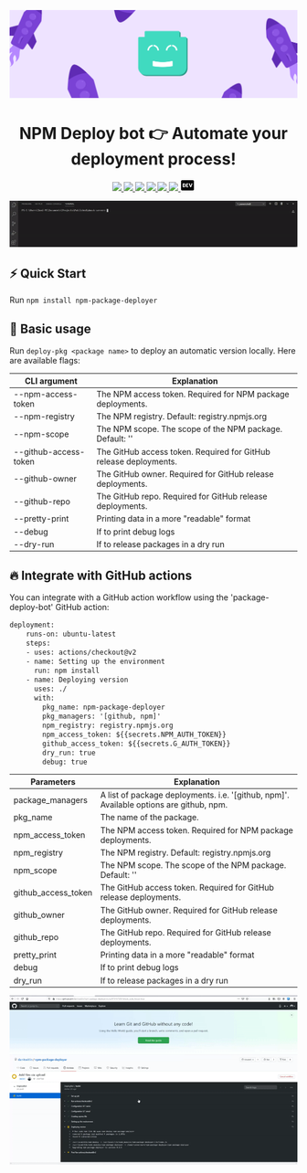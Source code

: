 <p style='width:100%'><p align='center'><a href='https://github.com/danitseitlin/npm-package-deployer'><img src='.github/resources/cover-photo.png' /></a></p>
<h1 align='center'>NPM Deploy bot <g-emoji class='g-emoji' alias='point_right' fallback-src='https://github.githubassets.com/images/icons/emoji/unicode/1f449.png'>👉</g-emoji> Automate your deployment process!</h1>
<p align='center'>
  <a href='https://www.npmjs.com/package/npm-package-deployer'>
    <img src='https://img.shields.io/npm/v/npm-package-deployer/latest?style=plastic' target='_blank' />
  </a>
  <a href='https://npmjs.org/package/npm-package-deployer' style='width:25px;height:20px;'>
    <img src='https://img.shields.io/npm/dm/npm-package-deployer.svg?color=blue&style=plastic' target='_blank' />
  </a>
  <a href='https://github.com/danitseitlin/npm-package-deployer/issues' style='width:25px;height:20px;'>
    <img src='https://img.shields.io/github/issues/danitseitlin/npm-package-deployer?style=plastic' target='_blank' />
  </a>
  <a href='https://npmjs.org/package/npm-package-deployer' style='width:25px;height:20px;'>
    <img src='https://img.shields.io/bundlephobia/min/npm-package-deployer/latest?style=plastic' target='_blank' />
  </a>
  <a href='https://github.com/danitseitlin/npm-package-deployer/commits/master'>
    <img src='https://img.shields.io/github/last-commit/danitseitlin/npm-package-deployer?style=plastic' />
  </a>
  <a href='https://github.com/danitseitlin/npm-package-deployer/blob/master/LICENSE'>
    <img src='https://img.shields.io/badge/license-BSD%203%20Clause-blue.svg?style=plastic' target='_blank' />
  </a>
  <a href='https://dev.to/danitseitlin/simple-deploybot-npm-package-494f'>
    <img src='.github/resources/dev-logo.png' target='_blank' />
  </a>
</p></p><p align='center'><img src='.github/resources/cli.gif'/></p>

## :zap: Quick Start
Run `npm install npm-package-deployer`
## :clap: Basic usage
Run `deploy-pkg <package name>` to deploy an automatic version locally. Here are available flags:

| CLI argument          | Explanation                                                       |
|---------------------- |------------------------------------------------------------------ |
| --npm-access-token    | The NPM access token. Required for NPM package deployments.       |
| --npm-registry        | The NPM registry. Default: registry.npmjs.org                     |
| --npm-scope           | The NPM scope. The scope of the NPM package. Default: ''          |
| --github-access-token | The GitHub access token. Required for GitHub release deployments. |
| --github-owner        | The GitHub owner. Required for GitHub release deployments.        |
| --github-repo         | The GitHub repo. Required for GitHub release deployments.         |
| --pretty-print        | Printing data in a more "readable" format                         |
| --debug               | If to print debug logs                                            |
| --dry-run             | If to release packages in a dry run                               |

## :fire: Integrate with GitHub actions
You can integrate with a GitHub action workflow using the 'package-deploy-bot' GitHub action:
```
deployment:
    runs-on: ubuntu-latest
    steps:
    - uses: actions/checkout@v2
    - name: Setting up the environment
      run: npm install
    - name: Deploying version
      uses: ./
      with:
        pkg_name: npm-package-deployer
        pkg_managers: '[github, npm]'
        npm_registry: registry.npmjs.org
        npm_access_token: ${{secrets.NPM_AUTH_TOKEN}}
        github_access_token: ${{secrets.G_AUTH_TOKEN}}
        dry_run: true
        debug: true
```

| Parameters          | Explanation                                                                             |
|-------------------- |---------------------------------------------------------------------------------------- |
| package_managers    | A list of package deployments. i.e. '[github, npm]'. Available options are github, npm. |
| pkg_name            | The name of the package.                                                                |
| npm_access_token    | The NPM access token. Required for NPM package deployments.                             |
| npm_registry        | The NPM registry. Default: registry.npmjs.org                                           |
| npm_scope           | The NPM scope. The scope of the NPM package. Default: ''                                |
| github_access_token | The GitHub access token. Required for GitHub release deployments.                       |
| github_owner        | The GitHub owner. Required for GitHub release deployments.                              |
| github_repo         | The GitHub repo. Required for GitHub release deployments.                               |
| pretty_print        | Printing data in a more "readable" format                                               |
| debug               | If to print debug logs                                                                  |
| dry_run             | If to release packages in a dry run                                                     |

<p align='center'><img src='.github/resources/deploybot.gif'/></p>
